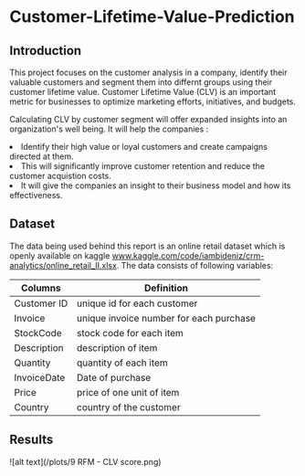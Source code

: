 # Customer-Lifetime-Value-Prediction

## Introduction
This project focuses on the customer analysis in a company, identify their valuable customers and segment them into differnt groups using their customer lifetime value. Customer Lifetime Value (CLV) is an important metric for businesses to optimize marketing efforts, initiatives, and budgets.

Calculating CLV by customer segment will offer expanded insights into an organization's well being. It will help the companies :

<li>Identify their high value or loyal customers and create campaigns directed at them.
<li>This will significantly improve customer retention and reduce the customer acquistion costs.
<li>It will give the companies an insight to their business model and how its effectiveness.</li>

## Dataset
The data being used behind this report is an online retail dataset which is openly available on kaggle www.kaggle.com/code/iambideniz/crm-analytics/online_retail_II.xlsx. The data consists of following variables:

|Columns|Definition|
|----------|----------|
|Customer ID|unique id for each customer|
|Invoice|unique invoice number for each purchase|
|StockCode|stock code for each item|
|Description|description of item|
|Quantity|quantity of each item|
|InvoiceDate|Date of purchase|
|Price|price of one unit of item|
|Country|country of the customer|

## Results
![alt text](/plots/9 RFM - CLV score.png)
